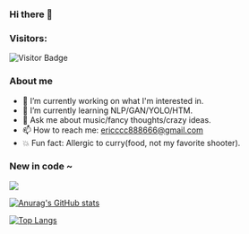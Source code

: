### Hi there 👋

### Visitors:
![Visitor Badge](https://visitor-badge.feriirawann.repl.co?username=ERICMIAO0817&repo=ERICMIAO0817)

### About me
<!--
**ERICMIAO0817/ERICMIAO0817** is a ✨ _special_ ✨ repository because its `README.md` (this file) appears on your GitHub profile.

Here are some ideas to get you started:

- 🔭 I’m currently working on ...
- 🌱 I’m currently learning ...
- 👯 I’m looking to collaborate on ...
- 🤔 I’m looking for help with ...
- 💬 Ask me about ...
- 📫 How to reach me: ...
- 😄 Pronouns: ...
- ⚡ Fun fact: ...
-->
- 🔭 I’m currently working on what I'm interested in.
- 🌱 I’m currently learning NLP/GAN/YOLO/HTM.
- 💬 Ask me about music/fancy thoughts/crazy ideas.
- 📫 How to reach me: ericccc888666@gmail.com
- :boom: Fun fact: Allergic to curry(food, not my favorite shooter).

### New in code ~
 ![](https://img.shields.io/badge/PyTorch-EE4C2C?style=for-the-badge&logo=pytorch&logoColor=white)

[![Anurag's GitHub stats](https://github-readme-stats.vercel.app/api?username=ERICMIAO0817&theme=react)](https://github.com/anuraghazra/github-readme-stats)


[![Top Langs](https://github-readme-stats.vercel.app/api/top-langs/?username=ERICMIAO0817&hide=html,css,javascript&theme=react&layout=compact)](https://github.com/anuraghazra/github-readme-stats)
